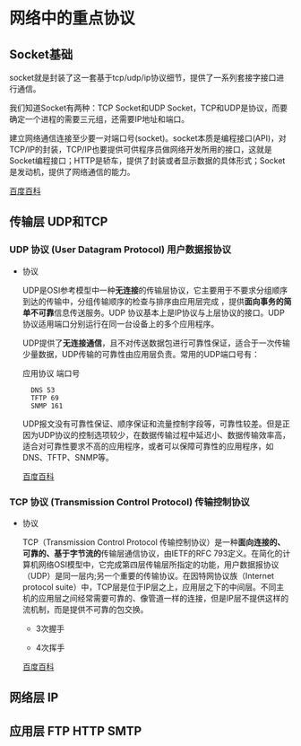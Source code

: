 # 网络中的重点协议

## Socket基础

socket就是封装了这一套基于tcp/udp/ip协议细节，提供了一系列套接字接口进行通信。

我们知道Socket有两种：TCP Socket和UDP Socket，TCP和UDP是协议，而要确定一个进程的需要三元组，还需要IP地址和端口。

建立网络通信连接至少要一对端口号(socket)。socket本质是编程接口(API)，对TCP/IP的封装，TCP/IP也要提供可供程序员做网络开发所用的接口，这就是Socket编程接口；HTTP是轿车，提供了封装或者显示数据的具体形式；Socket是发动机，提供了网络通信的能力。

[百度百科](https://baike.baidu.com/item/socket/281150)

## 传输层 UDP和TCP

### UDP 协议 (User Datagram Protocol) 用户数据报协议

- 协议

    UDP是OSI参考模型中一种**无连接**的传输层协议，它主要用于不要求分组顺序到达的传输中，分组传输顺序的检查与排序由应用层完成 ，提供**面向事务的简单不可靠**信息传送服务。UDP 协议基本上是IP协议与上层协议的接口。UDP协议适用端口分别运行在同一台设备上的多个应用程序。

    UDP提供了**无连接通信**，且不对传送数据包进行可靠性保证，适合于一次传输少量数据，UDP传输的可靠性由应用层负责。常用的UDP端口号有：

    应用协议 端口号
    
        DNS 53
        TFTP 69
        SNMP 161
    UDP报文没有可靠性保证、顺序保证和流量控制字段等，可靠性较差。但是正因为UDP协议的控制选项较少，在数据传输过程中延迟小、数据传输效率高，适合对可靠性要求不高的应用程序，或者可以保障可靠性的应用程序，如DNS、TFTP、SNMP等。

    [百度百科](https://baike.baidu.com/item/UDP/571511?fromtitle=UDP%E5%8D%8F%E8%AE%AE&fromid=421768&fr=aladdin)

### TCP 协议 (Transmission Control Protocol) 传输控制协议

- 协议

    TCP（Transmission Control Protocol 传输控制协议）是一种**面向连接的、可靠的、基于字节流的**传输层通信协议，由IETF的RFC 793定义。在简化的计算机网络OSI模型中，它完成第四层传输层所指定的功能，用户数据报协议（UDP）是同一层内;另一个重要的传输协议。在因特网协议族（Internet protocol suite）中，TCP层是位于IP层之上，应用层之下的中间层。不同主机的应用层之间经常需要可靠的、像管道一样的连接，但是IP层不提供这样的流机制，而是提供不可靠的包交换。

    - 3次握手

    - 4次挥手

    [百度百科](https://baike.baidu.com/item/TCP/33012?fr=aladdin)



## 网络层 IP



## 应用层 FTP HTTP SMTP 

